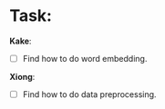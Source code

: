 # Task:
**Kake**:
- [ ] Find how to do word embedding.

**Xiong**:
- [ ] Find how to do data preprocessing.

